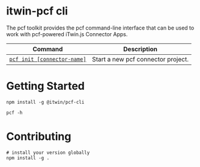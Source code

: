 # itwin-pcf cli

The pcf toolkit provides the pcf command-line interface that can be used to work with pcf-powered iTwin.js Connector Apps. 

Command                           | Description
----------------------------------|-------------------------------------------------------------------------------------
[`pcf init [connector-name]`](#pcf-init)  | Start a new pcf connector project.

<!-- 
[`pcf run [app.js path]`](#pcf-run)       | Run a pcf connector project. 
[`pcf save [app.js path]`](#pcf-save)     | Store a snapshot of your connector in the form of a .json file.
-->

# Getting Started 

```console
npm install -g @itwin/pcf-cli
```

```console
pcf -h
```

# Contributing

```console
# install your version globally
npm install -g .
```
